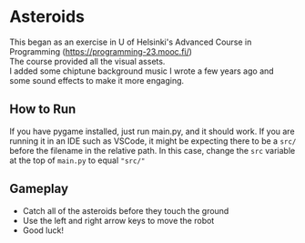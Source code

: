 # Asteroids

This began as an exercise in U of Helsinki's Advanced Course in Programming (https://programming-23.mooc.fi/)  
The course provided all the visual assets.  
I added some chiptune background music I wrote a few years ago and some sound effects to make it more engaging.

## How to Run

If you have pygame installed, just run main.py, and it should work. If you are running it in an IDE such as VSCode, it might be expecting there to be a `src/` before the filename in the relative path. In this case, change the `src` variable at the top of `main.py` to equal `"src/"`

## Gameplay

* Catch all of the asteroids before they touch the ground
* Use the left and right arrow keys to move the robot
* Good luck!

